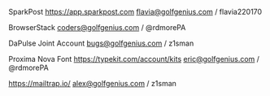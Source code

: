 SparkPost
https://app.sparkpost.com
flavia@golfgenius.com / flavia220170

BrowserStack
coders@golfgenius.com / @rdmorePA

DaPulse Joint Account
bugs@golfgenius.com / z1sman

Proxima Nova Font
https://typekit.com/account/kits 
eric@golfgenius.com / @rdmorePA

https://mailtrap.io/
alex@golfgenius.com / z1sman

